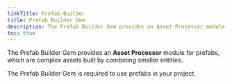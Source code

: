 ```yaml
---
linkTitle: Prefab Builder
title: Prefab Builder Gem
description: The Prefab Builder Gem provides an Asset Processor module for prefabs, which are complex assets built by combining smaller entities.
toc: true
---
```


The Prefab Builder Gem provides an **Asset Processor** module for prefabs, which are complex assets built by combining smaller entities.

The Prefab Builder Gem is required to use prefabs in your project.
